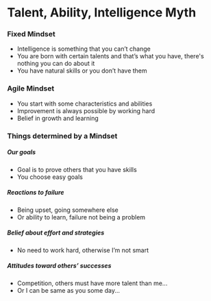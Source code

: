 # Talent, Ability, Intelligence Myth

### Fixed Mindset

- Intelligence is something that you can’t change
- You are born with certain talents and that’s what you have, there's nothing
you can do about it
- You have natural skills or you don’t have them

### Agile Mindset
- You start with some characteristics and abilities
- Improvement is always possible by working hard
- Belief in growth and learning

### Things determined by a Mindset

##### Our goals
- Goal is to prove others that you have skills
- You choose easy goals
##### Reactions to failure
- Being upset, going somewhere else
- Or ability to learn, failure not being a problem

##### Belief about effort and strategies
- No need to work hard, otherwise I’m not smart

##### Attitudes toward others’ successes
- Competition, others must have more talent than me...
- Or I can be same as you some day...
